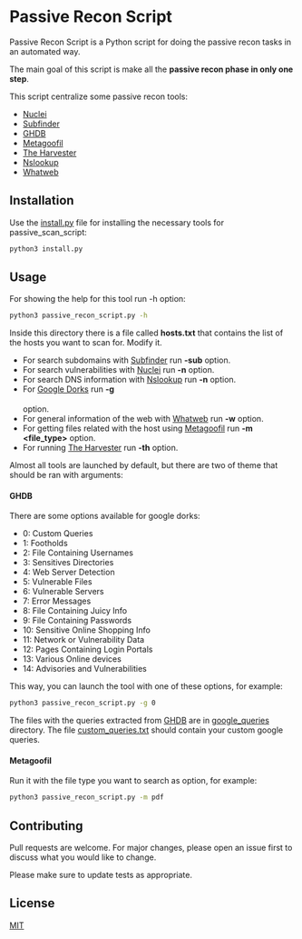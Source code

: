 # Passive Recon Script

Passive Recon Script is a Python script for doing the passive recon tasks in an automated way.

The main goal of this script is make all the **passive recon phase in only one step**.

This script centralize some passive recon tools:

- [Nuclei](https://github.com/projectdiscovery/nuclei)
- [Subfinder](https://github.com/projectdiscovery/subfinder)
- [GHDB](https://www.exploit-db.com/google-hacking-database)
- [Metagoofil](https://www.kali.org/tools/metagoofil/)
- [The Harvester](https://github.com/laramies/theHarvester)
- [Nslookup](https://docs.microsoft.com/es-es/windows-server/administration/windows-commands/nslookup)
- [Whatweb](https://github.com/urbanadventurer/WhatWeb)

## Installation

Use the [install.py](https://github.com/xXMareaXx/passive_recon_script/blob/main/install.py) file for installing the necessary tools for passive_scan_script:

```bash
python3 install.py
```

## Usage

For showing the help for this tool run -h option:

```bash
python3 passive_recon_script.py -h
```
Inside this directory there is a file called **hosts.txt** that contains the list of the hosts you want to scan for. Modify it.

- For search subdomains with [Subfinder](https://github.com/projectdiscovery/subfinder) run **-sub** option.
- For search vulnerabilities with [Nuclei](https://github.com/projectdiscovery/nuclei) run **-n** option.
- For search DNS information with [Nslookup](https://docs.microsoft.com/es-es/windows-server/administration/windows-commands/nslookup) run **-n** option.
- For [Google Dorks](https://www.exploit-db.com/google-hacking-database) run **-g <option>** option.
- For general information of the web with [Whatweb](https://github.com/urbanadventurer/WhatWeb) run **-w** option.
- For getting files related with the host using [Metagoofil](https://www.kali.org/tools/metagoofil/) run **-m <file_type>** option.
- For running [The Harvester](https://github.com/laramies/theHarvester) run **-th** option.


Almost all tools are launched by default, but there are two of theme that should be ran with arguments:

#### GHDB
There are some options available for google dorks:
- 0: Custom Queries
- 1: Footholds
- 2: File Containing Usernames
- 3: Sensitives Directories
- 4: Web Server Detection
- 5: Vulnerable Files
- 6: Vulnerable Servers
- 7: Error Messages
- 8: File Containing Juicy Info
- 9: File Containing Passwords
- 10: Sensitive Online Shopping Info
- 11: Network or Vulnerability Data
- 12: Pages Containing Login Portals
- 13: Various Online devices
- 14: Advisories and Vulnerabilities

This way, you can launch the tool with one of these options, for example:

```bash
python3 passive_recon_script.py -g 0
```
The files with the queries extracted from [GHDB](https://www.exploit-db.com/google-hacking-database) are in [google_queries](https://github.com/xXMareaXx/passive_recon_script/tree/main/google_queries) directory. The file [custom_queries.txt](https://github.com/xXMareaXx/passive_recon_script/blob/main/google_queries/custom_queries.txt) should contain your custom google queries.

#### Metagoofil
Run it with the file type you want to search as option, for example:

```bash
python3 passive_recon_script.py -m pdf
```

## Contributing
Pull requests are welcome. For major changes, please open an issue first to discuss what you would like to change.

Please make sure to update tests as appropriate.

## License
[MIT](https://choosealicense.com/licenses/mit/)
